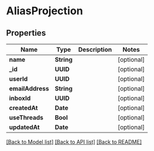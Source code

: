 # AliasProjection

## Properties
Name | Type | Description | Notes
------------ | ------------- | ------------- | -------------
**name** | **String** |  | [optional] 
**_id** | **UUID** |  | [optional] 
**userId** | **UUID** |  | [optional] 
**emailAddress** | **String** |  | [optional] 
**inboxId** | **UUID** |  | [optional] 
**createdAt** | **Date** |  | [optional] 
**useThreads** | **Bool** |  | [optional] 
**updatedAt** | **Date** |  | [optional] 

[[Back to Model list]](../README#documentation-for-models) [[Back to API list]](../README#documentation-for-api-endpoints) [[Back to README]](../README)


